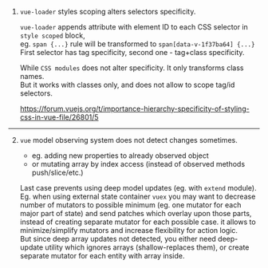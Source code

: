 1. `vue-loader` styles scoping alters selectors specificity.  

    `vue-loader` appends attribute with element ID to each CSS selector in `style scoped` block,  
    eg. `span {...}` rule will be transformed to `span[data-v-1f37ba64] {...}`  
    First selector has tag specificity, second one - tag+class specificity.  

    While `CSS modules` does not alter specificity. It only transforms class names.  
    But it works with classes only, and does not allow to scope tag/id selectors.

    https://forum.vuejs.org/t/importance-hierarchy-specificity-of-styling-css-in-vue-file/26801/5

---

2. `vue` model observing system does not detect changes sometimes.  

    - eg. adding new properties to already observed object
    - or mutating array by index access
    (instead of observed methods push/slice/etc.)  

    Last case prevents using deep model updates (eg. with `extend` module).  
    Eg. when using external state container `vuex` you may want to decrease number of
    mutators to possible minimum (eg. one mutator for each major part of state)
    and send patches which overlay upon those parts, instead of creating separate
    mutator for each possible case. it allows to minimize/simplify mutators and
    increase flexibility for action logic.  
    But since deep array updates not detected, you either need deep-update utility
    which ignores arrays (shallow-replaces them), or create separate mutator for
    each entity with array inside.
